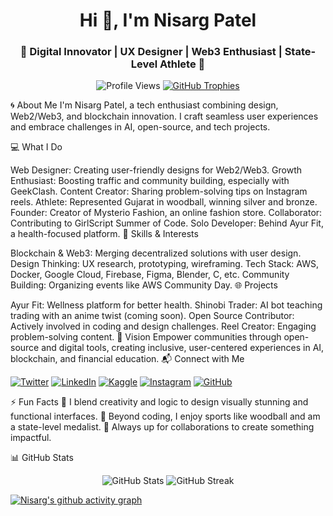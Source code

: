 <h1 align="center">Hi 👋, I'm Nisarg Patel</h1> <h3 align="center">🌟 Digital Innovator | UX Designer | Web3 Enthusiast | State-Level Athlete 🌟</h3> <p align="center"> <img src="https://komarev.com/ghpvc/?username=nisargpatel7042lva&label=Profile%20views&color=0e75b6&style=flat" alt="Profile Views" /> <a href="https://github-profile-trophy.vercel.app/?username=nisargpatel7042lva"><img src="https://github-profile-trophy.vercel.app/?username=nisargpatel7042lva" alt="GitHub Trophies" /></a> </p>

🌀 About Me
I'm Nisarg Patel, a tech enthusiast combining design, Web2/Web3, and blockchain innovation. I craft seamless user experiences and embrace challenges in AI, open-source, and tech projects.

💻 What I Do

Web Designer: Creating user-friendly designs for Web2/Web3.
Growth Enthusiast: Boosting traffic and community building, especially with GeekClash.
Content Creator: Sharing problem-solving tips on Instagram reels.
Athlete: Represented Gujarat in woodball, winning silver and bronze.
Founder: Creator of Mysterio Fashion, an online fashion store.
Collaborator: Contributing to GirlScript Summer of Code.
Solo Developer: Behind Ayur Fit, a health-focused platform.
🚀 Skills & Interests

Blockchain & Web3: Merging decentralized solutions with user design.
Design Thinking: UX research, prototyping, wireframing.
Tech Stack: AWS, Docker, Google Cloud, Firebase, Figma, Blender, C, etc.
Community Building: Organizing events like AWS Community Day.
🌐 Projects

Ayur Fit: Wellness platform for better health.
Shinobi Trader: AI bot teaching trading with an anime twist (coming soon).
Open Source Contributor: Actively involved in coding and design challenges.
Reel Creator: Engaging problem-solving content.
🌈 Vision
Empower communities through open-source and digital tools, creating inclusive, user-centered experiences in AI, blockchain, and financial education.
📬 Connect with Me
<p align="left"> <a href="https://twitter.com/nisargpatel5563" target="_blank"><img src="https://img.shields.io/twitter/follow/nisargpatel5563?logo=twitter&style=for-the-badge" alt="Twitter" /></a> <a href="https://linkedin.com/in/nisarg-patel-7b799a277/" target="_blank"><img src="https://img.shields.io/badge/-LinkedIn-blue?style=for-the-badge&logo=linkedin" alt="LinkedIn" /></a> <a href="https://kaggle.com/nisargmaster" target="_blank"><img src="https://img.shields.io/badge/-Kaggle-blue?style=for-the-badge&logo=kaggle" alt="Kaggle" /></a> <a href="https://instagram.com/nisargpatel_7042lva/" target="_blank"><img src="https://img.shields.io/badge/-Instagram-E4405F?style=for-the-badge&logo=instagram&logoColor=white" alt="Instagram" /></a> <a href="https://github.com/nisargpatel7042lva" target="_blank"><img src="https://img.shields.io/badge/-GitHub-181717?style=for-the-badge&logo=github" alt="GitHub" /></a> </p>

⚡ Fun Facts
🎨 I blend creativity and logic to design visually stunning and functional interfaces.
🏏 Beyond coding, I enjoy sports like woodball and am a state-level medalist.
🌱 Always up for collaborations to create something impactful.

📊 GitHub Stats
<p align="center"> <img src="https://github-readme-stats.vercel.app/api?username=nisargpatel7042lva&show_icons=true&theme=github-compact" alt="GitHub Stats" /> <img src="https://github-readme-streak-stats.herokuapp.com/?user=nisargpatel7042lva&theme=radical" alt="GitHub Streak" /> </p>

[![Nisarg's github activity graph](https://github-readme-activity-graph.vercel.app/graph?username=nisargpatel7042lva&theme=github-compact)](https://github.com/nisargpatel7042lva/github-readme-activity-graph)
